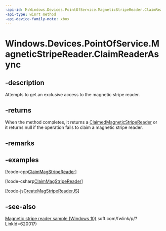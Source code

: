 ```yaml
---
-api-id: M:Windows.Devices.PointOfService.MagneticStripeReader.ClaimReaderAsync
-api-type: winrt method
-api-device-family-note: xbox
---
```


<!-- Method syntax
public Windows.Foundation.IAsyncOperation<Windows.Devices.PointOfService.ClaimedMagneticStripeReader> ClaimReaderAsync()
-->

# Windows.Devices.PointOfService.MagneticStripeReader.ClaimReaderAsync

## -description
Attempts to get an exclusive access to the magnetic stripe reader.

## -returns
When the method completes, it returns a [ClaimedMagneticStripeReader](claimedmagneticstripereader.md) or it returns null if the operation fails to claim a magnetic stripe reader.

## -remarks

## -examples


[!code-cpp[ClaimMagStripeReader](../windows.devices.pointofservice/code/MagneticStripeReader/cpp/Scenario1.xaml.cpp#SnippetClaimMagStripeReader)]

[!code-csharp[ClaimMagStripeReader](../windows.devices.pointofservice/code/MagneticStripeReader/cs/Scenario1.xaml.cs#SnippetClaimMagStripeReader)]

[!code-js[CreateMagStripeReaderJS](../windows.devices.pointofservice/code/MagneticStripeReader/js/scenario1.js#SnippetCreateMagStripeReaderJS)]

## -see-also
[Magnetic stripe reader sample (Windows 10)](https://github.com/Microsoft/Windows-universal-samples/tree/master/Samples/MagneticStripeReader)
soft.com/fwlink/p/?LinkId=620017)
